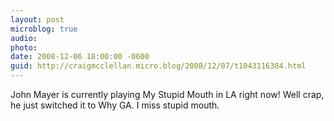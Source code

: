 ```yaml
---
layout: post
microblog: true
audio: 
photo: 
date: 2008-12-06 18:00:00 -0600
guid: http://craigmcclellan.micro.blog/2008/12/07/t1043116384.html
---
```

John Mayer is currently playing My Stupid Mouth in LA right now!  Well crap, he just switched it to Why GA.  I miss stupid mouth.
